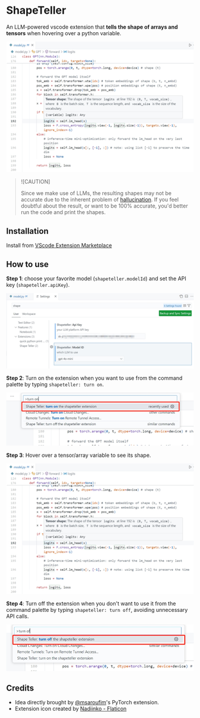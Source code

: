 # ShapeTeller


An LLM-powered vscode extension that **tells the shape of arrays and tensors** when hovering over a python variable. 

<img src="docs/example-1.png" width=600>

> ![CAUTION] 
> 
> Since we make use of LLMs, the resulting shapes may not be accurate due to the inherent problem of [hallucination](https://en.wikipedia.org/wiki/Hallucination_(artificial_intelligence)). If you feel doubtful about the result, or want to be 100% accurate, you'd better run the code and print the shapes.


## Installation

Install from [VScode Extension Marketplace](https://marketplace.visualstudio.com/items?itemName=ruiqizhu-ricky.shapeteller)


## How to use

**Step 1**: choose your favorite model (`shapeteller.modelId`) and set the API key (`shapeteller.apiKey`).

![settings](docs/settings.png)

**Step 2**: Turn on the extension when you want to use from the command palette by typing `shapeteller: turn on`.

<img src="docs/turnon.png" width=600>

**Step 3**: Hover over a tensor/array variable to see its shape.

<img src="docs/example-1.png" width=600>

**Step 4**: Turn off the extension when you don't want to use it from the command palette by typing `shapeteller: turn off`, avoiding unnecessary API calls.

<img src="docs/turnoff.png" width=600>



## Credits

- Idea directly brought by [@msaroufim](https://github.com/msaroufim/vscode-pytorch-extension)'s PyTorch extension.
- Extension icon created by <a href="https://www.flaticon.com/free-icons/matrix" title="matrix icons">Nadiinko - Flaticon</a>
